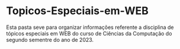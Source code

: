 # Topicos-Especiais-em-WEB
 Esta pasta seve para organizar informações referente a disciplina de tópicos especiais em WEB do curso de Ciências da Computação do segundo sementre do ano de 2023.
